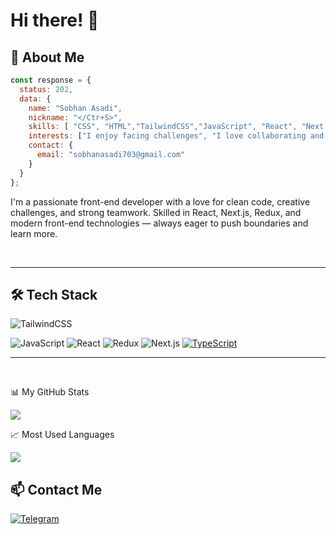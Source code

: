 #  Hi there! 👋 


## 🚀 About Me 

```js
const response = {
  status: 202,
  data: {
    name: "Sobhan Asadi",
    nickname: "</Ctr+S>",
    skills: [ "CSS", "HTML","TailwindCSS","JavaScript", "React", "Next.js", "Redux", "Git", "GitHub"],
    interests: ["I enjoy facing challenges", "I love collaborating and working in teams"],
    contact: {
      email: "sobhanasadi703@gmail.com"
    }
  }
};

```

I'm a passionate front-end developer with a love for clean code, creative challenges, and strong teamwork.
Skilled in React, Next.js, Redux, and modern front-end technologies — always eager to push boundaries and learn more.

<br/>

<!-- Line for spacing -->

---

## 🛠️ Tech Stack

![TailwindCSS](https://img.shields.io/badge/TailwindCSS-06B6D4?style=for-the-badge&logo=tailwindcss&logoColor=white)

![JavaScript](https://img.shields.io/badge/JavaScript-F7DF1E?style=for-the-badge&logo=javascript&logoColor=black)
![React](https://img.shields.io/badge/React-20232A?style=for-the-badge&logo=react&logoColor=61DAFB)
![Redux](https://img.shields.io/badge/Redux-593D88?style=for-the-badge&logo=redux&logoColor=white)
![Next.js](https://img.shields.io/badge/Next.js-000000?style=for-the-badge&logo=next.js&logoColor=white)
[![TypeScript](https://img.shields.io/badge/TypeScript-3178C6?style=for-the-badge&logo=typescript&logoColor=white)](https://www.typescriptlang.org/)



<!-- Line for spacing -->

---

<br/>

📊 My GitHub Stats

<img  src="https://github-readme-stats.vercel.app/api?username=Sobhan-asadi&show_icons=true&theme=ambient_gradient" />

📈 Most Used Languages

<img src="https://github-readme-stats.vercel.app/api/top-langs/?username=Sobhan-asadi&layout=compact&theme=ambient_gradient" />

## 📫 Contact Me

[![Telegram](https://img.shields.io/badge/Telegram-2CA5E0?style=for-the-badge&logo=telegram&logoColor=white)](https://t.me/SobhanAsadi)
